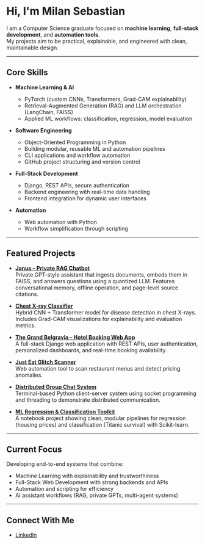 # Hi, I'm Milan Sebastian

I am a Computer Science graduate focused on **machine learning**, **full-stack development**, and **automation tools**.  
My projects aim to be practical, explainable, and engineered with clean, maintainable design.

---

## Core Skills

- **Machine Learning & AI**
  - PyTorch (custom CNNs, Transformers, Grad-CAM explainability)
  - Retrieval-Augmented Generation (RAG) and LLM orchestration (LangChain, FAISS)
  - Applied ML workflows: classification, regression, model evaluation

- **Software Engineering**
  - Object-Oriented Programming in Python
  - Building modular, reusable ML and automation pipelines
  - CLI applications and workflow automation
  - GitHub project structuring and version control

- **Full-Stack Development**
  - Django, REST APIs, secure authentication
  - Backend engineering with real-time data handling
  - Frontend integration for dynamic user interfaces

- **Automation**
  - Web automation with Python
  - Workflow simplification through scripting

---

## Featured Projects

- [**Janus – Private RAG Chatbot**](https://github.com/Milanseban/janus)  
  Private GPT-style assistant that ingests documents, embeds them in FAISS, and answers questions using a quantized LLM. Features conversational memory, offline operation, and page-level source citations.  

- [**Chest X-ray Classifier**](https://github.com/Milanseban/chest-xray-classifier)  
  Hybrid CNN + Transformer model for disease detection in chest X-rays. Includes Grad-CAM visualizations for explainability and evaluation metrics.  

- [**The Grand Belgravia – Hotel Booking Web App**](https://github.com/Milanseban/The-Grand-Belgravia-Hotel)  
  A full-stack Django web application with REST APIs, user authentication, personalized dashboards, and real-time booking availability.  

- [**Just Eat Glitch Scanner**](https://github.com/Milanseban/justeat-glitch-scanner)  
  Web automation tool to scan restaurant menus and detect pricing anomalies.  

- [**Distributed Group Chat System**](https://github.com/Milanseban/distributed-group-chat)  
  Terminal-based Python client-server system using socket programming and threading to demonstrate distributed communication.  

- [**ML Regression & Classification Toolkit**](https://github.com/Milanseban/ml-regression-classification)  
  A notebook project showing clean, modular pipelines for regression (housing prices) and classification (Titanic survival) with Scikit-learn.  

---

## Current Focus
Developing end-to-end systems that combine:
- Machine Learning with explainability and trustworthiness  
- Full-Stack Web Development with strong backends and APIs  
- Automation and scripting for efficiency  
- AI assistant workflows (RAG, private GPTs, multi-agent systems)  

---

## Connect With Me
- [LinkedIn](https://www.linkedin.com/in/milan-sebastian-a76236251)


